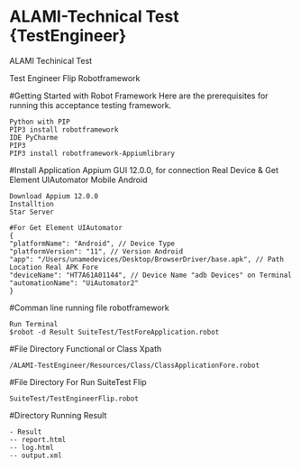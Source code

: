# ALAMI-Technical Test {TestEngineer}
 ALAMI Techinical Test

Test Engineer Flip Robotframework

#Getting Started with Robot Framework Here are the prerequisites for running this acceptance testing framework.

    Python with PIP
    PIP3 install robotframework
    IDE PyCharme
    PIP3
    PIP3 install robotframework-Appiumlibrary
 
#Install Application Appium GUI 12.0.0, for connection Real Device & Get Element UIAutomator Mobile Android
    
    Download Appium 12.0.0
    Installtion
    Star Server
    
    #For Get Element UIAutomator
    {
    "platformName": "Android", // Device Type
    "platformVersion": "11", // Version Android
    "app": "/Users/unamedevices/Desktop/BrowserDriver/base.apk", // Path Location Real APK Fore
    "deviceName": "HT7A61A01144", // Device Name "adb Devices" on Terminal
    "automationName": "UiAutomator2"
    }
   
    
#Comman line running file robotframework
   
    Run Terminal
    $robot -d Result SuiteTest/TestForeApplication.robot
    
#File Directory Functional or Class Xpath

    /ALAMI-TestEngineer/Resources/Class/ClassApplicationFore.robot
    
#File Directory For Run SuiteTest Flip

    SuiteTest/TestEngineerFlip.robot
    
#Directory Running Result

    - Result
    -- report.html
    -- log.html
    -- output.xml



